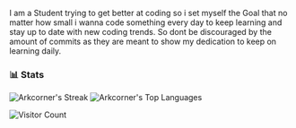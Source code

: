 I am a Student trying to get better at coding so i set myself the Goal that no matter how small i wanna code something every day to keep learning and stay up to date with new coding trends. So dont be discouraged by the amount of commits as they are meant to show my dedication to keep on learning daily.

### 📊 Stats

![Arkcorner's Streak](https://github-readme-streak-stats.herokuapp.com/?user=Arkcorner&theme=tokyonight&hide_border=true)
![Arkcorner's Top Languages](https://github-readme-stats.vercel.app/api/top-langs/?username=Arkcorner&theme=tokyonight&show_icons=true&hide_border=true&layout=compact)

![Visitor Count](https://komarev.com/ghpvc/?username=Arkcorner&color=blueviolet)
